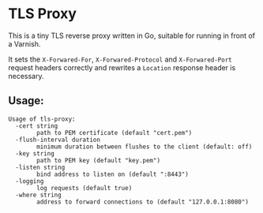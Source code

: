 TLS Proxy
=========

This is a tiny TLS reverse proxy written in Go, suitable for running in front of a Varnish.

It sets the `X-Forwared-For`, `X-Forwared-Protocol` and `X-Forwared-Port` request headers correctly and rewrites a `Location` response header is necessary.


Usage:
------

```
Usage of tls-proxy:
  -cert string
        path to PEM certificate (default "cert.pem")
  -flush-interval duration
        minimum duration between flushes to the client (default: off)
  -key string
        path to PEM key (default "key.pem")
  -listen string
        bind address to listen on (default ":8443")
  -logging
        log requests (default true)
  -where string
        address to forward connections to (default "127.0.0.1:8080")
```
